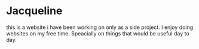 # Jacqueline
this is a website i have been working on only as a side project. I enjoy doing websites on my free time. Speacially on things that would be useful day to day. 
